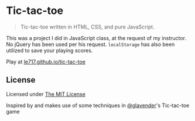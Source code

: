 # Tic-tac-toe #

> Tic-tac-toe written in HTML, CSS, and pure JavaScript.

This was a project I did in JavaScript class, at the request of my instructor. No jQuery has been used per his request. `localStorage` has also been utilized to save your playing scores.

Play at [le717.github.io/tic-tac-toe](http://le717.github.io/tic-tac-toe/)

## License ##
Licensed under [The MIT License](LICENSE)

Inspired by and makes use of some techniques in [@glavender](https://github.com/glavender/tictactoe)'s Tic-tac-toe game
